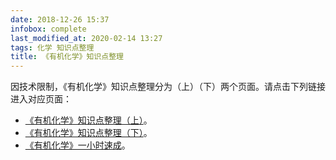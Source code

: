 ```yaml
---
date: 2018-12-26 15:37
infobox: complete
last_modified_at: 2020-02-14 13:27
tags: 化学 知识点整理
title: 《有机化学》知识点整理
---
```

因技术限制，《有机化学》知识点整理分为（上）（下）两个页面。请点击下列链接进入对应页面：

* [《有机化学》知识点整理（上）](/posts/Organic-Chemistry-Notes-A.html)。
* [《有机化学》知识点整理（下）](/posts/Organic-Chemistry-Notes-B.html)。
* [《有机化学》一小时速成](/posts/Organic-Chemistry-1-Hour-Review.html)。